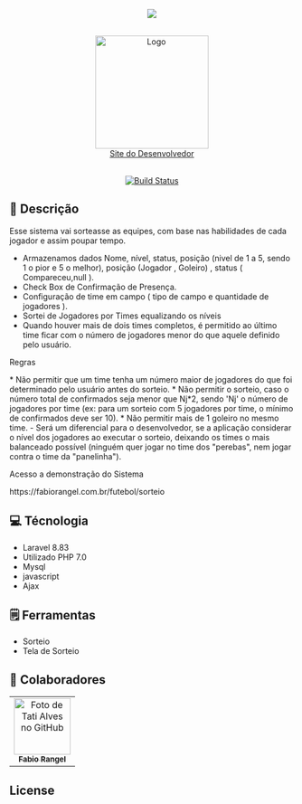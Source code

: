 <p align="center"><img src="https://laravel.com/assets/img/components/logo-laravel.svg"></p>

<br />
<div align="center">
    <a href="https://fabiorangel.com.br/"> <img src="https://fabiorangel.com.br/public/img/logo_novo.png" alt="Logo" width="200" > <br>   Site do Desenvolvedor</a>
<br><br>
  </div>

<p align="center">
<a href="https://travis-ci.org/laravel/framework"><img src="https://travis-ci.org/laravel/framework.svg" alt="Build Status"></a>
</p>

## :page_facing_up: Descrição

Esse sistema vai sorteasse as equipes, com base nas habilidades de cada jogador e assim poupar tempo.

* Armazenamos dados  Nome, nível, status, posição (nivel de 1 a 5, sendo 1 o pior e 5 o melhor), posição (Jogador , Goleiro) , status ( Compareceu,null ).
* Check Box de Confirmação de Presença.
* Configuração de time em campo ( tipo de campo e quantidade de jogadores ).
* Sortei de Jogadores por Times equalizando os níveis
* Quando houver mais de dois times completos, é permitido ao último time ficar com o número de jogadores menor do que aquele definido
pelo usuário.

<p>Regras</p>
* Não permitir que um time tenha um número maior de jogadores do que foi determinado pelo usuário antes do sorteio.
* Não permitir o sorteio, caso o número total de confirmados seja menor que Nj*2, sendo 'Nj' o número de jogadores por time (ex: para
um sorteio com 5 jogadores por time, o mínimo de confirmados deve ser 10).
* Não permitir mais de 1 goleiro no mesmo time.
- Será um diferencial para o desenvolvedor, se a aplicação considerar o nível dos jogadores ao executar o sorteio, deixando os times o mais
balanceado possível (ninguém quer jogar no time dos "perebas", nem jogar contra o time da "panelinha").


<p>Acesso a demonstração do Sistema</p>
https://fabiorangel.com.br/futebol/sorteio

## :computer: Técnologia
- Laravel 8.83
- Utilizado PHP 7.0
- Mysql
- javascript
- Ajax


## 🗒️ Ferramentas
- Sorteio
- Tela de Sorteio



## :handshake: Colaboradores
<table>
  <tr>
    <td align="center">
      <a href="http://github.com/tatialveso">
        <img src="https://fabiorangel.com.br/public/images/fh.jpg" width="100px;" alt="Foto de Tati Alves no GitHub"/><br>
        <sub>
          <b>Fabio Rangel</b>
        </sub>
      </a>
    </td>
  </tr>
</table>



## License
